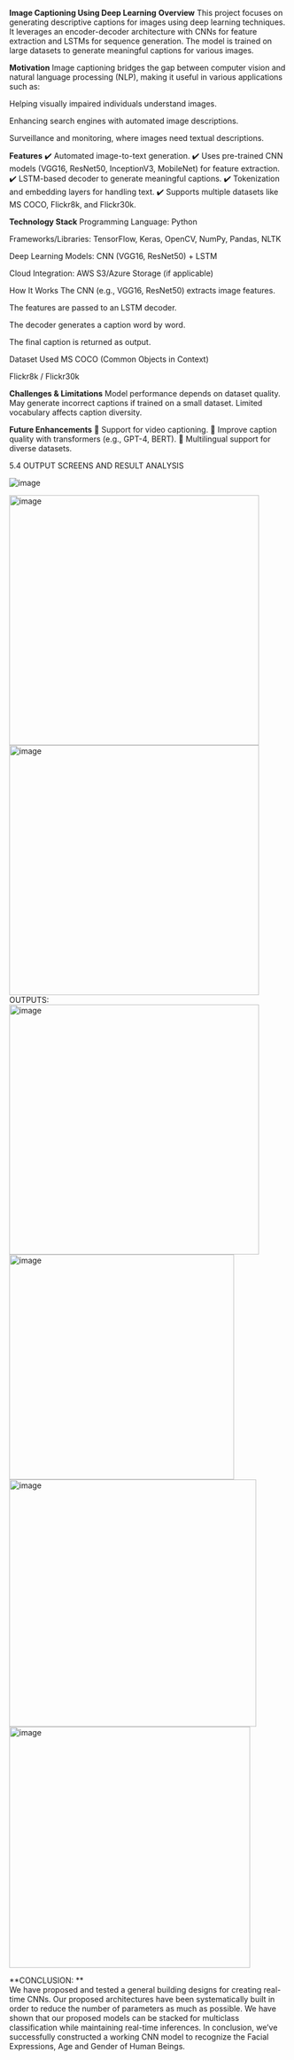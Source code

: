 **Image Captioning Using Deep Learning**
**Overview**
This project focuses on generating descriptive captions for images using deep learning techniques. It leverages an encoder-decoder architecture with CNNs for feature extraction and LSTMs for sequence generation. The model is trained on large datasets to generate meaningful captions for various images.

**Motivation**
Image captioning bridges the gap between computer vision and natural language processing (NLP), making it useful in various applications such as:

Helping visually impaired individuals understand images.

Enhancing search engines with automated image descriptions.

Surveillance and monitoring, where images need textual descriptions.

**Features**
✔️ Automated image-to-text generation.
✔️ Uses pre-trained CNN models (VGG16, ResNet50, InceptionV3, MobileNet) for feature extraction.
✔️ LSTM-based decoder to generate meaningful captions.
✔️ Tokenization and embedding layers for handling text.
✔️ Supports multiple datasets like MS COCO, Flickr8k, and Flickr30k.

**Technology Stack**
Programming Language: Python

Frameworks/Libraries: TensorFlow, Keras, OpenCV, NumPy, Pandas, NLTK

Deep Learning Models: CNN (VGG16, ResNet50) + LSTM

Cloud Integration: AWS S3/Azure Storage (if applicable)


How It Works
The CNN (e.g., VGG16, ResNet50) extracts image features.

The features are passed to an LSTM decoder.

The decoder generates a caption word by word.

The final caption is returned as output.

Dataset Used
MS COCO (Common Objects in Context)

Flickr8k / Flickr30k

**Challenges & Limitations**
Model performance depends on dataset quality.
May generate incorrect captions if trained on a small dataset.
Limited vocabulary affects caption diversity.

**Future Enhancements**
🚀 Support for video captioning.
🚀 Improve caption quality with transformers (e.g., GPT-4, BERT).
🚀 Multilingual support for diverse datasets.

5.4 OUTPUT SCREENS AND RESULT ANALYSIS

![image](https://github.com/user-attachments/assets/8d0bd312-e327-4747-bcfa-e1961df2f859)

<img width="451" alt="image" src="https://github.com/user-attachments/assets/9d3fa855-4f59-42b5-b7ad-d600a432d0ec" />


<img width="451" alt="image" src="https://github.com/user-attachments/assets/7c458010-5f7f-4a9a-9c29-b33863b40eeb" />
OUTPUTS:

<img width="451" alt="image" src="https://github.com/user-attachments/assets/3d60f1b6-9288-4424-883b-6523ffd413be" />

<img width="406" alt="image" src="https://github.com/user-attachments/assets/f9fcd28d-5286-4e1f-a601-58aeb543bac6" />
<img width="446" alt="image" src="https://github.com/user-attachments/assets/2159d6c9-6f43-4624-a8a3-627a56f2fc8c" />
<img width="435" alt="image" src="https://github.com/user-attachments/assets/8710291c-90e6-449f-ae9d-dfcc15d0d7f9" />

**CONCLUSION:   **                 
We have proposed and tested a general building designs for creating real-time CNNs. Our proposed architectures have been systematically built in order to reduce the number of parameters as much as possible. We have shown that our proposed models can be stacked for multiclass classification while maintaining real-time inferences. In conclusion, we’ve successfully constructed a working CNN model to recognize the Facial Expressions, Age and Gender of Human Beings.              





